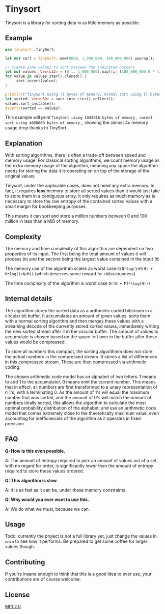 # Tinysort

Tinysort is a library for sorting data in as little memory as possible.

## Example

```rust
use tinysort::TinySort;

let mut sort = TinySort::new(8000, 1_000_000, 100_000_000).unwrap();

// create some values to sort between the indicated borders
let mut values: Vec<u32> = (0 .. 1_000_000).map(|i| (100_000_000.0 * (i as f64 * 0.4567895678).fract()) as u32).collect();
for value in values.iter().cloned() {
     sort.insert(value);
}

println!("TinySort using {} bytes of memory, normal sort using {} bytes of memory.", sort.used_space(), values.len() * std::mem::size_of::<u32>());
let sorted: Vec<u32> = sort.into_iter().collect();
values.sort_unstable();
assert!(sorted == values);
```
This example will print `TinySort using 1043916 bytes of memory, normal sort using 4000000 bytes of memory.`,
showing the almost 4x memory usage drop thanks to TinySort.

## Explanation

With sorting algorithms, there is often a trade-off between speed and memory usage.
For classical sorting algorithms, we count memory usage as the extra memory usage of the algorithm, meaning any space the algorithm
needs for storing the data it is operating on on top of the storage of the original values.

Tinysort, under the applicable cases, does not need any extra memory. In fact, it requires **less** memory to store all sorted values than it would just take to store them in a contiguous array. It only requires as much memory as is necessary to store the raw entropy of the contained sorted values with a small margin for bookkeeping purposes.

This means it can sort and store a million numbers between 0 and 100 million in less than a MiB of memory.

## Complexity

The memory and time complexity of this algorithm are dependent on two properties of its input. The first being the total amount of values it will process (`N`) and the second being the largest value contained in the input (`M`)

The memory use of the algorithm scales as worst case `O(N*log(1+M/N) + M*log(1+N/M))` (which deserves some reward for ridiculousness)

The time complexity of the algorithm is worst case `O((N + M)*(Log(N)))`

## Internal details

The algorithm stores the sorted data as a arithmetic coded bitstream in a circular bit buffer. It accumulates an amount of given values, sorts them with a normal sorting algorithm and then merges these values with a streaming decode of the currently stored sorted values, immediately writing the new sorted stream after it in the circular buffer. The amount of values to accumulate is chosen based on the space left over in the buffer after these values would be compressed.

To store all numbers this compact, the sorting algorithmm does not store the actual numbers in the compressed stream. It stores a list of differences in this compressed stream. These are then compressed via arithmetic coding.

The chosen arithmetic code model has an alphabet of two letters. 1 means to add 1 to the accumulator, 0 means emit the current number. This means that in effect, all numbers are first transformed to a unary representation of n 1's, with a terminating 0. As the amount of 1's will equal the maximum number that was sorted, and the amount of 0's will match the amount of numbers totally sorted, this allows the algorithm to calculate the most optimal probability distribution of the alphabet, and use an arithmetic code model that comes extremely close to the theoretically maximum value, even accounting for inefficiencies of the algorithm as it operates in fixed precision.

## FAQ

**Q: How is this even possible.**

A: The amount of entropy required to pick an amount of values out of a set, with no regard for order, is significantly lower than the amount of entropy required to store these values ordered.

**Q: This algorithm is slow.**

A: It is as fast as it can be, under these memory constraints.

**Q: Why would you ever want to use this.**

A: We do what we must, because we can.

## Usage

Todo: currently the project is not a full library yet, just change the values in `main` to see how it performs. Be prepared to get some coffee for larger values though.

## Contributing

If you're insane enough to think that this is a good idea to ever use, your contributions are of course welcome.

## License

[MPL2.0](https://www.mozilla.org/en-US/MPL/2.0/)
